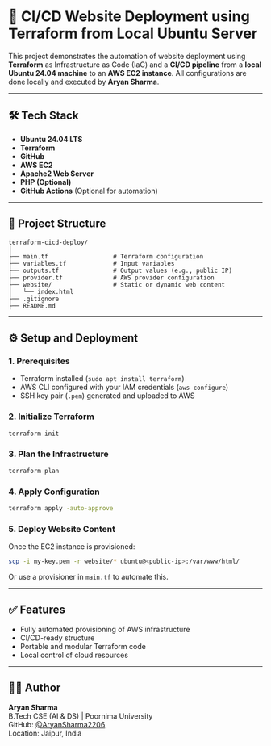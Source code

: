 # 🚀 CI/CD Website Deployment using Terraform from Local Ubuntu Server

This project demonstrates the automation of website deployment using **Terraform** as Infrastructure as Code (IaC) and a **CI/CD pipeline** from a **local Ubuntu 24.04 machine** to an **AWS EC2 instance**. All configurations are done locally and executed by **Aryan Sharma**.

---

## 🛠️ Tech Stack

- **Ubuntu 24.04 LTS**
- **Terraform**
- **GitHub**
- **AWS EC2**
- **Apache2 Web Server**
- **PHP (Optional)**
- **GitHub Actions** (Optional for automation)

---

## 📁 Project Structure

```
terraform-cicd-deploy/
│
├── main.tf                  # Terraform configuration
├── variables.tf             # Input variables
├── outputs.tf               # Output values (e.g., public IP)
├── provider.tf              # AWS provider configuration
├── website/                 # Static or dynamic web content
│   └── index.html
├── .gitignore
├── README.md
```

---

## ⚙️ Setup and Deployment

### 1. Prerequisites

- Terraform installed (`sudo apt install terraform`)
- AWS CLI configured with your IAM credentials (`aws configure`)
- SSH key pair (`.pem`) generated and uploaded to AWS

### 2. Initialize Terraform

```bash
terraform init
```

### 3. Plan the Infrastructure

```bash
terraform plan
```

### 4. Apply Configuration

```bash
terraform apply -auto-approve
```

### 5. Deploy Website Content

Once the EC2 instance is provisioned:

```bash
scp -i my-key.pem -r website/* ubuntu@<public-ip>:/var/www/html/
```

Or use a provisioner in `main.tf` to automate this.

---

## ✅ Features

- Fully automated provisioning of AWS infrastructure
- CI/CD-ready structure
- Portable and modular Terraform code
- Local control of cloud resources

---

## 👨‍💻 Author

**Aryan Sharma**  
B.Tech CSE (AI & DS) | Poornima University  
GitHub: [@AryanSharma2206](https://github.com/AryanSharma2206)  
Location: Jaipur, India
